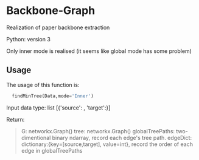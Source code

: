# Backbone-Graph
Realization of paper backbone extraction

Python: version 3

Only inner mode is realised (it seems like global mode has some problem)

## Usage
The usage of this function is:
```python
  findMinTree(Data,mode='Inner')
```
Input data type:
  list [{'source': , 'target':}]

Return:
> G: networkx.Graph()
> tree: networkx.Graph()
> globalTreePaths: two-dimentional binary ndarray, record each edge's tree path.
> edgeDict: dictionary:{key=[source,target], value=int}, record the order of each edge in globalTreePaths
  
